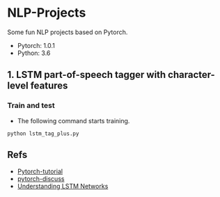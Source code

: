 # NLP-Projects
Some fun NLP projects based on Pytorch.
- Pytorch: 1.0.1
- Python: 3.6
## 1. LSTM part-of-speech tagger with character-level features
### Train and test

- The following command starts training.

```
python lstm_tag_plus.py
```
## Refs
- [Pytorch-tutorial](https://pytorch.org/tutorials/beginner/nlp/sequence_models_tutorial.html#sphx-glr-beginner-nlp-sequence-models-tutorial-py)
- [pytorch-discuss](https://discuss.pytorch.org/t/implementation-augmenting-the-lstm-part-of-speech-tagger-with-character-level-features/10221/5)
- [Understanding LSTM Networks](https://colah.github.io/posts/2015-08-Understanding-LSTMs/)
